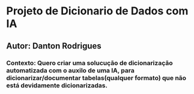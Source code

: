 # Projeto de Dicionario  de Dados com IA

## Autor: Danton Rodrigues

### Contexto: Quero criar uma solucução de dicionarização automatizada com o auxilo de uma IA, para dicionarizar/documentar tabelas(qualquer formato) que não está devidamente dicionarizadas.

